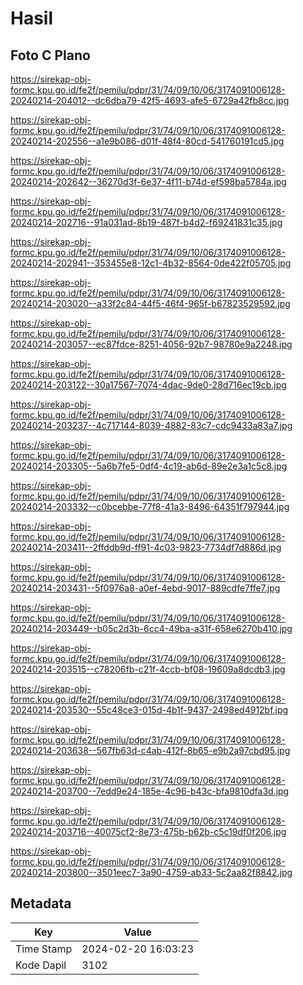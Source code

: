 # Hasil

## Foto C Plano

https://sirekap-obj-formc.kpu.go.id/fe2f/pemilu/pdpr/31/74/09/10/06/3174091006128-20240214-204012--dc6dba79-42f5-4693-afe5-6729a42fb8cc.jpg

https://sirekap-obj-formc.kpu.go.id/fe2f/pemilu/pdpr/31/74/09/10/06/3174091006128-20240214-202556--a1e9b086-d01f-48f4-80cd-541760191cd5.jpg

https://sirekap-obj-formc.kpu.go.id/fe2f/pemilu/pdpr/31/74/09/10/06/3174091006128-20240214-202642--36270d3f-6e37-4f11-b74d-ef598ba5784a.jpg

https://sirekap-obj-formc.kpu.go.id/fe2f/pemilu/pdpr/31/74/09/10/06/3174091006128-20240214-202716--91a031ad-8b19-487f-b4d2-f69241831c35.jpg

https://sirekap-obj-formc.kpu.go.id/fe2f/pemilu/pdpr/31/74/09/10/06/3174091006128-20240214-202941--353455e8-12c1-4b32-8564-0de422f05705.jpg

https://sirekap-obj-formc.kpu.go.id/fe2f/pemilu/pdpr/31/74/09/10/06/3174091006128-20240214-203020--a33f2c84-44f5-46f4-965f-b67823529592.jpg

https://sirekap-obj-formc.kpu.go.id/fe2f/pemilu/pdpr/31/74/09/10/06/3174091006128-20240214-203057--ec87fdce-8251-4056-92b7-98780e9a2248.jpg

https://sirekap-obj-formc.kpu.go.id/fe2f/pemilu/pdpr/31/74/09/10/06/3174091006128-20240214-203122--30a17567-7074-4dac-9de0-28d716ec19cb.jpg

https://sirekap-obj-formc.kpu.go.id/fe2f/pemilu/pdpr/31/74/09/10/06/3174091006128-20240214-203237--4c717144-8039-4882-83c7-cdc9433a83a7.jpg

https://sirekap-obj-formc.kpu.go.id/fe2f/pemilu/pdpr/31/74/09/10/06/3174091006128-20240214-203305--5a6b7fe5-0df4-4c19-ab6d-89e2e3a1c5c8.jpg

https://sirekap-obj-formc.kpu.go.id/fe2f/pemilu/pdpr/31/74/09/10/06/3174091006128-20240214-203332--c0bcebbe-77f8-41a3-8496-64351f797944.jpg

https://sirekap-obj-formc.kpu.go.id/fe2f/pemilu/pdpr/31/74/09/10/06/3174091006128-20240214-203411--2ffddb9d-ff91-4c03-9823-7734df7d886d.jpg

https://sirekap-obj-formc.kpu.go.id/fe2f/pemilu/pdpr/31/74/09/10/06/3174091006128-20240214-203431--5f0976a8-a0ef-4ebd-9017-889cdfe7ffe7.jpg

https://sirekap-obj-formc.kpu.go.id/fe2f/pemilu/pdpr/31/74/09/10/06/3174091006128-20240214-203449--b05c2d3b-6cc4-49ba-a31f-658e6270b410.jpg

https://sirekap-obj-formc.kpu.go.id/fe2f/pemilu/pdpr/31/74/09/10/06/3174091006128-20240214-203515--c78206fb-c21f-4ccb-bf08-19609a8dcdb3.jpg

https://sirekap-obj-formc.kpu.go.id/fe2f/pemilu/pdpr/31/74/09/10/06/3174091006128-20240214-203530--55c48ce3-015d-4b1f-9437-2498ed4912bf.jpg

https://sirekap-obj-formc.kpu.go.id/fe2f/pemilu/pdpr/31/74/09/10/06/3174091006128-20240214-203638--567fb63d-c4ab-412f-8b65-e9b2a97cbd95.jpg

https://sirekap-obj-formc.kpu.go.id/fe2f/pemilu/pdpr/31/74/09/10/06/3174091006128-20240214-203700--7edd9e24-185e-4c96-b43c-bfa9810dfa3d.jpg

https://sirekap-obj-formc.kpu.go.id/fe2f/pemilu/pdpr/31/74/09/10/06/3174091006128-20240214-203716--40075cf2-8e73-475b-b62b-c5c19df0f206.jpg

https://sirekap-obj-formc.kpu.go.id/fe2f/pemilu/pdpr/31/74/09/10/06/3174091006128-20240214-203800--3501eec7-3a90-4759-ab33-5c2aa82f8842.jpg


## Metadata

| Key        | Value               |
| ---------- | ------------------- |
| Time Stamp | 2024-02-20 16:03:23 |
| Kode Dapil | 3102                |



